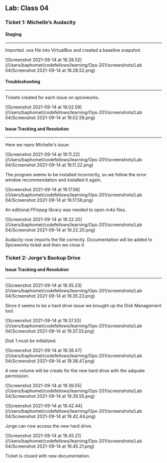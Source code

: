 ## Lab: Class 04

### Ticket 1: Michelle’s Audacity

#### Staging

------

Imported .ova file into VirtualBox and created a baseline snapshot.

![Screenshot 2021-09-14 at 18.28.52](/Users/baphomet/codefellows/learning/Ops-201/screenshots/Lab 04/Screenshot 2021-09-14 at 18.28.52.png)

#### Troubleshooting

------

Tickets created for each issue on spiceworks.

![Screenshot 2021-09-14 at 19.02.59](/Users/baphomet/codefellows/learning/Ops-201/screenshots/Lab 04/Screenshot 2021-09-14 at 19.02.59.png)



#### Issue Tracking and Resolution

------

Here we repro Michelle's issue:

![Screenshot 2021-09-14 at 19.11.22](/Users/baphomet/codefellows/learning/Ops-201/screenshots/Lab 04/Screenshot 2021-09-14 at 19.11.22.png)

The program seems to be installed incorrectly, so we follow the error window recommendation and installed it again.

![Screenshot 2021-09-14 at 19.17.56](/Users/baphomet/codefellows/learning/Ops-201/screenshots/Lab 04/Screenshot 2021-09-14 at 19.17.56.png)

An editional *FFmpeg* library was needed to open *m4a* files.

![Screenshot 2021-09-14 at 19.22.20](/Users/baphomet/codefellows/learning/Ops-201/screenshots/Lab 04/Screenshot 2021-09-14 at 19.22.20.png)

Audacity now imports the file correctly.  Documentation will be added to Spiceworks ticket and then we close it.



### Ticket 2: Jorge’s Backup Drive

#### Issue Tracking and Resolution

------

![Screenshot 2021-09-14 at 19.35.23](/Users/baphomet/codefellows/learning/Ops-201/screenshots/Lab 04/Screenshot 2021-09-14 at 19.35.23.png)

Since it seems to be a hard drive issue we brought up the Disk Management tool.

![Screenshot 2021-09-14 at 19.37.33](/Users/baphomet/codefellows/learning/Ops-201/screenshots/Lab 04/Screenshot 2021-09-14 at 19.37.33.png)

*Disk 1* must be initialized.

![Screenshot 2021-09-14 at 19.38.47](/Users/baphomet/codefellows/learning/Ops-201/screenshots/Lab 04/Screenshot 2021-09-14 at 19.38.47.png)

A new volume will be create for the new hard drive with the adquate permission.

![Screenshot 2021-09-14 at 19.39.55](/Users/baphomet/codefellows/learning/Ops-201/screenshots/Lab 04/Screenshot 2021-09-14 at 19.39.55.png)

![Screenshot 2021-09-14 at 19.42.44](/Users/baphomet/codefellows/learning/Ops-201/screenshots/Lab 04/Screenshot 2021-09-14 at 19.42.44.png)

Jorge can now access the new hard drive. 

![Screenshot 2021-09-14 at 19.45.21](/Users/baphomet/codefellows/learning/Ops-201/screenshots/Lab 04/Screenshot 2021-09-14 at 19.45.21.png)

Ticket is closed with new documentation.